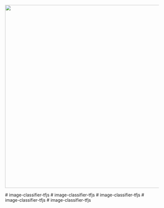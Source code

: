 <p align="center">
  <img src="https://i.postimg.cc/pLC4WvQz/aa.png" width="600px" alt="">
</p>
# image-classifier-tfjs
# image-classifier-tfjs
# image-classifier-tfjs
# image-classifier-tfjs
# image-classifier-tfjs
